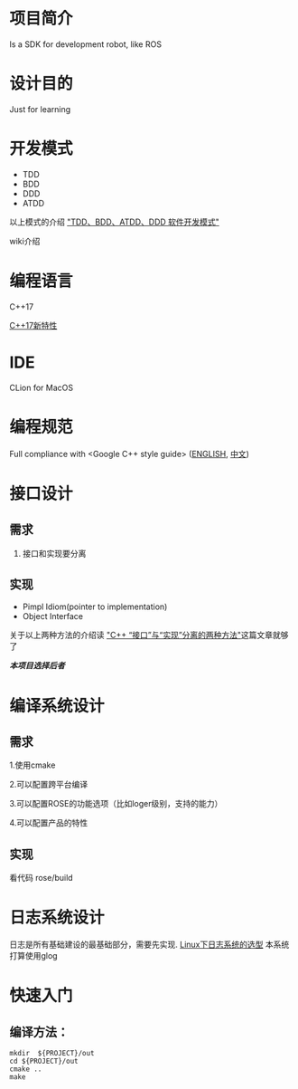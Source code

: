 # 项目简介
Is a SDK for development robot, like ROS 

# 设计目的
Just for learning 

# 开发模式
* TDD 
* BDD
* DDD
* ATDD

以上模式的介绍 ["TDD、BDD、ATDD、DDD 软件开发模式"](https://blog.csdn.net/ejinxian/article/details/70212208)

wiki介绍 

# 编程语言
C++17

[C++17新特性](https://zh.cppreference.com/w/cpp/compiler_support)

# IDE  
CLion for MacOS
# 编程规范
Full compliance with <Google C++ style guide> ([ENGLISH](https://google.github.io/styleguide/cppguide.html), [中文](https://zh-google-styleguide.readthedocs.io/en/latest/google-cpp-styleguide/contents/))


# 接口设计
## 需求
1. 接口和实现要分离
## 实现
* Pimpl Idiom(pointer to implementation)
* Object Interface

关于以上两种方法的介绍读 ["C++ “接口”与“实现”分离的两种方法"](https://blog.csdn.net/TAOKONG1017/article/details/79561856)这篇文章就够了

***本项目选择后者***

# 编译系统设计
## 需求
1.使用cmake

2.可以配置跨平台编译

3.可以配置ROSE的功能选项（比如loger级别，支持的能力）

4.可以配置产品的特性
## 实现
看代码 rose/build

# 日志系统设计
日志是所有基础建设的最基础部分，需要先实现.
[Linux下日志系统的选型](https://www.cnblogs.com/lizhigang/p/7306777.html)
本系统打算使用glog

# 快速入门
## 编译方法：
```
mkdir  ${PROJECT}/out
cd ${PROJECT}/out
cmake ..
make 
```


